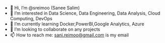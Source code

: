 - 👋 Hi, I’m @sreimoo (Sanee Salim)
- 👀 I’m interested in Data Science, Data Engineering, Data Analysis, Cloud Computing, DevOps
- 🌱 I’m currently learning Docker,PowerBI,Google Analytics, Azure
- 💞️ I’m looking to collaborate on any projects
- 📫 How to reach me: sani.reimoo@gmail.com is my email

<!---
sreimoo/sreimoo is a ✨ special ✨ repository because its `README.md` (this file) appears on your GitHub profile.
You can click the Preview link to take a look at your changes.
--->
